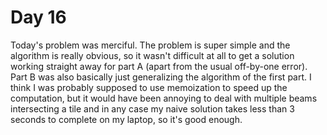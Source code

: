 # Day 16

Today's problem was merciful. The problem is super simple and the algorithm is really obvious, so it wasn't difficult at
all to get a solution working straight away for part A (apart from the usual off-by-one error). Part B was also
basically just generalizing the algorithm of the first part. I think I was probably supposed to use memoization to speed
up the computation, but it would have been annoying to deal with multiple beams intersecting a tile and in any case my
naive solution takes less than 3 seconds to complete on my laptop, so it's good enough.
